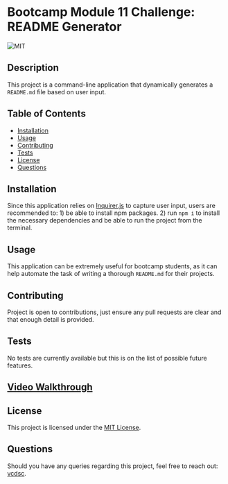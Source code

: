 # Bootcamp Module 11 Challenge: README Generator

![MIT](https://img.shields.io/badge/license-MIT-blue)

## Description

This project is a command-line application that dynamically generates a `README.md` file based on user input.

## Table of Contents

- [Installation](#Installation)
- [Usage](#Usage)
- [Contributing](#Contributing)
- [Tests](#Tests)
- [License](#License)
- [Questions](#Questions)

## Installation

Since this application relies on [Inquirer.js](https://www.npmjs.com/package/inquirer) to capture user input, users are recommended to: 1) be able to install npm packages. 2) run `npm i` to install the necessary dependencies and be able to run the project from the terminal.

## Usage

This application can be extremely useful for bootcamp students, as it can help automate the task of writing a thorough `README.md` for their projects.

## Contributing

Project is open to contributions, just ensure any pull requests are clear and that enough detail is provided.

## Tests

No tests are currently available but this is on the list of possible future features.

## [Video Walkthrough](https://watch.screencastify.com/v/Yl8JgHxpB2B9p8Zp8yvn)

## License

This project is licensed under the [MIT License](https://choosealicense.com/licenses/).

## Questions

Should you have any queries regarding this project, feel free to reach out: [vcdsc](https://github.com/vcdsc).
